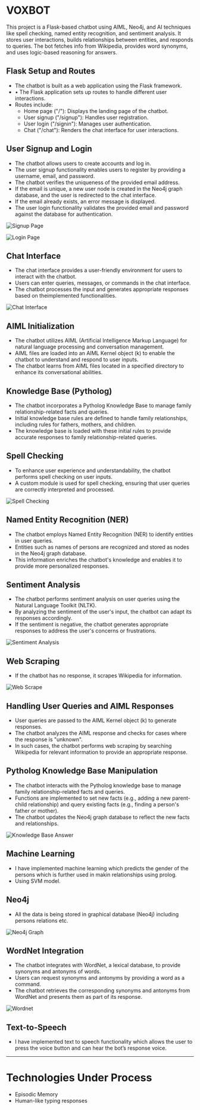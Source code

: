 # VOXBOT
 This project is a Flask-based chatbot using AIML, Neo4j, and AI techniques like spell checking, named entity recognition, and sentiment analysis. It stores user interactions, builds relationships between entities, and responds to queries. The bot fetches info from Wikipedia, provides word synonyms, and uses logic-based reasoning for answers.

## Flask Setup and Routes
- The chatbot is built as a web application using the Flask framework.
- •	The Flask application sets up routes to handle different user interactions.
- Routes include:
    - Home page ("/"): Displays the landing page of the chatbot.
    - User signup ("/signup"): Handles user registration.
    - User login ("/signin"): Manages user authentication.
    - Chat ("/chat"): Renders the chat interface for user interactions.

## User Signup and Login
- The chatbot allows users to create accounts and log in.
- The user signup functionality enables users to register by providing a username, email, and password.
- The chatbot verifies the uniqueness of the provided email address.
- If the email is unique, a new user node is created in the Neo4j graph database, and the user is redirected to the chat interface.
- If the email already exists, an error message is displayed.
- The user login functionality validates the provided email and password against the database for authentication.

![Signup Page](https://github.com/HaseebSiddique89/VOXBOT/blob/main/images/Picture1.jpg)

![Login Page](https://github.com/HaseebSiddique89/VOXBOT/blob/main/images/Picture2.jpg)

## Chat Interface
- The chat interface provides a user-friendly environment for users to interact with the chatbot.
- Users can enter queries, messages, or commands in the chat interface.
- The chatbot processes the input and generates appropriate responses based on theimplemented functionalities.

![Chat Interface](https://github.com/HaseebSiddique89/VOXBOT/blob/main/images/Picture3.jpg)

## AIML Initialization
- The chatbot utilizes AIML (Artificial Intelligence Markup Language) for natural language processing and conversation management.
- AIML files are loaded into an AIML Kernel object (k) to enable the chatbot to understand and respond to user inputs.
- The chatbot learns from AIML files located in a specified directory to enhance its conversational abilities.

## Knowledge Base (Pytholog)
- The chatbot incorporates a Pytholog Knowledge Base to manage family relationship-related facts and queries.
- Initial knowledge base rules are defined to handle family relationships, including rules for fathers, mothers, and children.
- The knowledge base is loaded with these initial rules to provide accurate responses to family relationship-related queries.

## Spell Checking
- To enhance user experience and understandability, the chatbot performs spell checking on user inputs.
- A custom module is used for spell checking, ensuring that user queries are correctly interpreted and processed.

![Spell Checking](https://github.com/HaseebSiddique89/VOXBOT/blob/main/images/Picture4.jpg)

## Named Entity Recognition (NER)
- The chatbot employs Named Entity Recognition (NER) to identify entities in user queries.
- Entities such as names of persons are recognized and stored as nodes in the Neo4j graph database.
- This information enriches the chatbot's knowledge and enables it to provide more personalized responses.

## Sentiment Analysis
- The chatbot performs sentiment analysis on user queries using the Natural Language Toolkit (NLTK).
- By analyzing the sentiment of the user's input, the chatbot can adapt its responses accordingly.
- If the sentiment is negative, the chatbot generates appropriate responses to address the user's concerns or frustrations.

![Sentiment Analysis](https://github.com/HaseebSiddique89/VOXBOT/blob/main/images/Picture5.jpg)

## Web Scraping
- If the chatbot has no response, it scrapes Wikipedia for information.

![Web Scrape](https://github.com/HaseebSiddique89/VOXBOT/blob/main/images/Picture6.jpg)

## Handling User Queries and AIML Responses
- User queries are passed to the AIML Kernel object (k) to generate responses.
- The chatbot analyzes the AIML response and checks for cases where the response is "unknown".
- In such cases, the chatbot performs web scraping by searching Wikipedia for relevant information to provide an appropriate response.

## Pytholog Knowledge Base Manipulation
- The chatbot interacts with the Pytholog knowledge base to manage family relationship-related facts and queries.
- Functions are implemented to set new facts (e.g., adding a new parent-child relationship) and query existing facts (e.g., finding a person's father or mother).
- The chatbot updates the Neo4j graph database to reflect the new facts and relationships.

![Knowledge Base Answer](https://github.com/HaseebSiddique89/VOXBOT/blob/main/images/Picture7.jpg)

## Machine Learning
- I have implemented machine learning which predicts the gender of the persons which is further used in makin relationships using prolog.
- Using SVM model.

## Neo4j
- All the data is being stored in graphical database (Neo4j) including persons relations etc.

![Neo4j Graph](https://github.com/HaseebSiddique89/VOXBOT/blob/main/images/Picture8.jpg)

## WordNet Integration
- The chatbot integrates with WordNet, a lexical database, to provide synonyms and antonyms of words.
- Users can request synonyms and antonyms by providing a word as a command.
- The chatbot retrieves the corresponding synonyms and antonyms from WordNet and presents them as part of its response.

![Wordnet](https://github.com/HaseebSiddique89/VOXBOT/blob/main/images/Picture9.jpg)

## Text-to-Speech
- I have implemented text to speech functionality which allows the user to press the voice button and can hear the bot’s response voice.

---

# Technologies Under Process
- Episodic Memory
- Human-like typing responses
